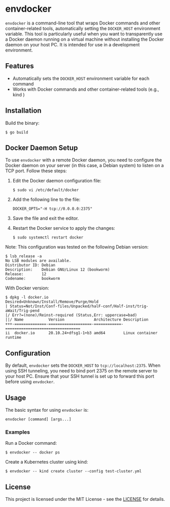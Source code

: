 # envdocker

`envdocker` is a command-line tool that wraps Docker commands and other container-related tools, automatically setting the `DOCKER_HOST` environment variable. This tool is particularly useful when you want to transparently use a Docker daemon running on a virtual machine without installing the Docker daemon on your host PC. It is intended for use in a development environment.

## Features

- Automatically sets the `DOCKER_HOST` environment variable for each command
- Works with Docker commands and other container-related tools (e.g., kind )

## Installation

Build the binary:

```
$ go build
```

## Docker Daemon Setup

To use `envdocker` with a remote Docker daemon, you need to configure the Docker daemon on your server (in this case, a Debian system) to listen on a TCP port. Follow these steps:

1. Edit the Docker daemon configuration file:
   ```
   $ sudo vi /etc/default/docker
   ```

2. Add the following line to the file:
   ```
   DOCKER_OPTS="-H tcp://0.0.0.0:2375"
   ```

3. Save the file and exit the editor.

4. Restart the Docker service to apply the changes:
   ```
   $ sudo systemctl restart docker
   ```

Note: This configuration was tested on the following Debian version:
```
$ lsb_release -a
No LSB modules are available.
Distributor ID: Debian
Description:    Debian GNU/Linux 12 (bookworm)
Release:        12
Codename:       bookworm
```

With Docker version:
```
$ dpkg -l docker.io
Desired=Unknown/Install/Remove/Purge/Hold
| Status=Not/Inst/Conf-files/Unpacked/halF-conf/Half-inst/trig-aWait/Trig-pend
|/ Err?=(none)/Reinst-required (Status,Err: uppercase=bad)
||/ Name           Version             Architecture Description
+++-==============-===================-============-=================================
ii  docker.io      20.10.24+dfsg1-1+b3 amd64        Linux container runtime
```

## Configuration

By default, `envdocker` sets the `DOCKER_HOST` to `tcp://localhost:2375`. When using SSH tunneling, you need to bind port 2375 on the remote server to your host PC. Ensure that your SSH tunnel is set up to forward this port before using `envdocker`.

## Usage

The basic syntax for using `envdocker` is:

```
envdocker [command] [args...]
```

### Examples

Run a Docker command:

```
$ envdocker -- docker ps
```

Create a Kubernetes cluster using kind:

```
$ envdocker -- kind create cluster --config test-cluster.yml
```

## License

This project is licensed under the MIT License - see the [LICENSE](https://opensource.org/license/mit) for details.
